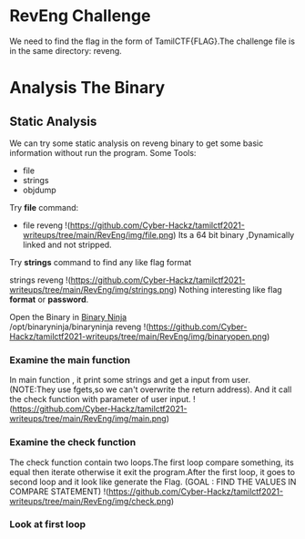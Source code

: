 # RevEng Challenge
We need to find the flag in the form of TamilCTF{FLAG}.The challenge file is in the same directory: reveng. 

# Analysis The Binary
## Static Analysis
We can try some static analysis on reveng binary to get some basic information without run the program.
Some Tools:
- file
- strings
- objdump

Try **file** command:
 - file reveng
!(https://github.com/Cyber-Hackz/tamilctf2021-writeups/tree/main/RevEng/img/file.png)
Its a 64 bit binary ,Dynamically linked and not stripped.

Try **strings** command to find any like flag format

strings reveng
!(https://github.com/Cyber-Hackz/tamilctf2021-writeups/tree/main/RevEng/img/strings.png)
Nothing interesting like flag **format** or **password**.

Open the Binary in [Binary Ninja](https://binary.ninja/demo/) 	
/opt/binaryninja/binaryninja reveng
!(https://github.com/Cyber-Hackz/tamilctf2021-writeups/tree/main/RevEng/img/binaryopen.png)

### Examine the main function

In main function , it print some strings and get a input from user. (NOTE:They use fgets,so we can't overwrite the return address).
And it call the check function with parameter of user input.
!(https://github.com/Cyber-Hackz/tamilctf2021-writeups/tree/main/RevEng/img/main.png)
### Examine the check function	

The check function contain two loops.The first loop compare something, its equal then iterate otherwise it exit the program.After the first loop, it goes to second loop and it look like generate the Flag.
(GOAL : FIND THE VALUES IN COMPARE STATEMENT)
!(https://github.com/Cyber-Hackz/tamilctf2021-writeups/tree/main/RevEng/img/check.png)
### Look at first loop

	
	

	

 
